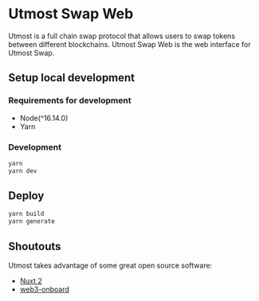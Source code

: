 # Utmost Swap Web

Utmost is a full chain swap protocol that allows users to swap tokens between different blockchains. Utmost Swap Web is the web interface for Utmost Swap.

## Setup local development

### Requirements for development

* Node(^16.14.0)
* Yarn

### Development

```bash
yarn
yarn dev
```

## Deploy
  
```bash
yarn build
yarn generate
```

## Shoutouts

Utmost takes advantage of some great open source software:

* [Nuxt 2](https://nuxtjs.org/)
* [web3-onboard](https://github.com/blocknative/web3-onboard)


